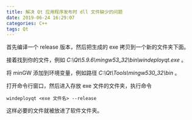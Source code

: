 ```yaml
---
title: 解决 Qt 应用程序发布时 dll 文件缺少的问题
date: 2019-06-24 16:29:07
categories: C++
tags: Qt
---
```

首先编译一个 release 版本，然后把生成的 exe 拷贝到一个新的文件夹下面。

接着找到你的文件，例如 *C:\Qt\5.9.6\mingw53_32\bin\windeployqt.exe* 。

将 minGW 添加到环境变量，例如路径 *C:\Qt\Tools\mingw530_32\bin* 。

打开命令行窗口，然后进入存放 exe 文件的文件夹，执行命令

```
windeployqt <exe 文件名> --release
```

这样必要的文件就被放进了软件文件夹。
